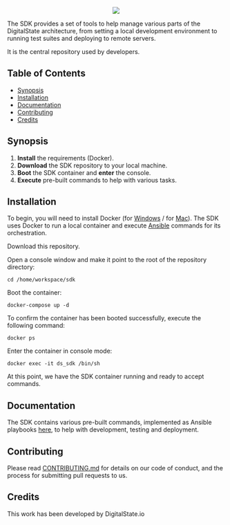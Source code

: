 <p align="center"><a href="http://digitalstate.ca" target="_blank">
    <img src="https://avatars3.githubusercontent.com/u/12055994?s=200&v=4">
</a></p>

The SDK provides a set of tools to help manage various parts of the DigitalState architecture, from setting a local development environment to running test suites and deploying to remote servers.

It is the central repository used by developers.

## Table of Contents

- [Synopsis](#synopsis)
- [Installation](#installation)
- [Documentation](#documentation)
- [Contributing](#contributing)
- [Credits](#credits)

## Synopsis

1. **Install** the requirements (Docker).
1. **Download** the SDK repository to your local machine.
1. **Boot** the SDK container and **enter** the console.
1. **Execute** pre-built commands to help with various tasks.

## Installation

To begin, you will need to install Docker (for [Windows](https://www.docker.com/docker-windows) / for [Mac](https://docs.docker.com/docker-for-mac)). The SDK uses Docker to run a local container and execute [Ansible](https://www.ansible.com) commands for its orchestration.

Download this repository.

Open a console window and make it point to the root of the repository directory:

```
cd /home/workspace/sdk
```

Boot the container:

```
docker-compose up -d
```

To confirm the container has been booted successfully, execute the following command:

```
docker ps
```

Enter the container in console mode:

```
docker exec -it ds_sdk /bin/sh
```

At this point, we have the SDK container running and ready to accept commands.

## Documentation

The SDK contains various pre-built commands, implemented as Ansible playbooks [here](resource/orchestration/index.md), to help with development, testing and deployment.

## Contributing

Please read [CONTRIBUTING.md](CONTRIBUTING.md) for details on our code of conduct, and the process for submitting pull requests to us.

## Credits

This work has been developed by DigitalState.io
